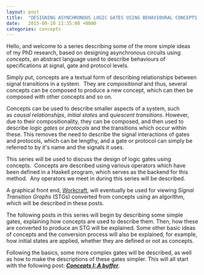```yaml
---
layout: post
title:  "DESIGNING ASYNCHRONOUS LOGIC GATES USING BEHAVIOURAL CONCEPTS: AN INTRODUCTION"
date:   2015-09-10 11:35:00 +0000
categories: concepts
---
```



Hello, and welcome to a series describing some of the more simple ideas
of my PhD research, based on designing asynchronous circuits using
*concepts*, an abstract language used to describe behaviours of
specifications at signal, gate and protocol levels.

Simply put, concepts
are a textual form of describing relationships between signal
transitions in a system.  They are *compositional* and thus, several
concepts can be composed to produce a new concept, which can then be
composed with other concepts and so on.

Concepts can be used to describe
smaller aspects of a system, such as *causal relationships*, *initial
states* and *quiescent transitions*. However, due to their
compositionality, they can be composed, and then used to describe *logic
gates* or *protocols* and the transitions which occur within these. This
removes the need to describe the signal interactions of gates and
protocols, which can be lengthy, and a gate or protocol can simply be
referred to by it's name and the signals it uses.

This series will be
used to discuss the design of logic gates using concepts.  Concepts are
described using various operators which have been defined in a Haskell
program, which serves as the backend for this method.  Any operators we
meet in during this series will be described.

A graphical front end,
[Workcraft](http://www.workcraft.org/), will eventually be used for
viewing *Signal Transition Graphs* (STGs) converted from concepts using
an algorithm, which will be described in these posts.

The following
posts in this series will begin by describing some simple gates,
explaining how concepts are used to describe them. Then, how these
are converted to produce an STG will be explained. Some other basic
ideas of concepts and the conversion process will also be explained, for
example, how initial states are applied, whether they are defined or not
as concepts.

Following the basics, some more complex gates will be
described, as well as how to make the descriptions of these gates
simpler. This will all start with the following post: [***Concepts I: A
buffer***](https://blogs.ncl.ac.uk/jrbeaumont/2015/09/30/designing-asynchronous-logic-gates-using-behavioural-concepts-i-a-buffer-2/).
 

